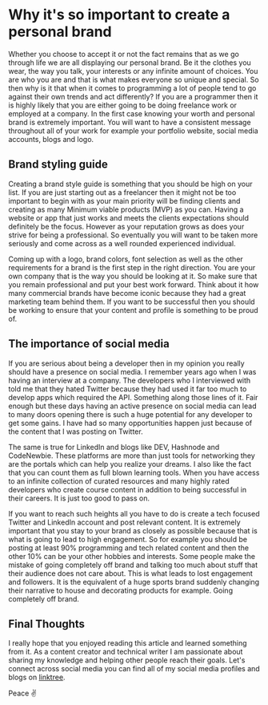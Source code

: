 # Why it's so important to create a personal brand
Whether you choose to accept it or not the fact remains that as we go through life we are all displaying our personal brand. Be it the clothes you wear, the way you talk, your interests or any infinite amount of choices. You are who you are and that is what makes everyone so unique and special. So then why is it that when it comes to programming a lot of people tend to go against their own trends and act differently? If you are a programmer then it is highly likely that you are either going to be doing freelance work or employed at a company. In the first case knowing your worth and personal brand is extremely important. You will want to have a consistent message throughout all of your work for example your portfolio website, social media accounts, blogs and logo.

## Brand styling guide
Creating a brand style guide is something that you should be high on your list. If you are just starting out as a freelancer then it might not be too important to begin with as your main priority will be finding clients and creating as many Minimum viable products (MVP) as you can. Having a website or app that just works and meets the clients expectations should definitely be the focus. However as your reputation grows as does your strive for being a professional. So eventually you will want to be taken more seriously and come across as a well rounded experienced individual.

Coming up with a logo, brand colors, font selection as well as the other requirements for a brand is the first step in the right direction. You are your own company that is the way you should be looking at it. So make sure that you remain professional and put your best work forward. Think about it how many commercial brands have become iconic because they had a great marketing team behind them. If you want to be successful then you should be working to ensure that your content and profile is something to be proud of.

## The importance of social media
If you are serious about being a developer then in my opinion you really should have a presence on social media. I remember years ago when I was having an interview at a company. The developers who I interviewed with told me that they hated Twitter because they had used it far too much to develop apps which required the API. Something along those lines of it. Fair enough but these days having an active presence on social media can lead to many doors opening there is such a huge potential for any developer to get some gains. I have had so many opportunities happen just because of the content that I was posting on Twitter.

The same is true for LinkedIn and blogs like DEV, Hashnode and CodeNewbie. These platforms are more than just tools for networking they are the portals which can help you realize your dreams. I also like the fact that you can count them as full blown learning tools. When you have access to an infinite collection of curated resources and many highly rated developers who create course content in addition to being successful in their careers. It is just too good to pass on.

If you want to reach such heights all you have to do is create a tech focused Twitter and LinkedIn account and post relevant content. It is extremely important that you stay to your brand as closely as possible because that is what is going to lead to high engagement. So for example you should be posting at least 90% programming and tech related content and then the other 10% can be your other hobbies and interests. Some people make the mistake of going completely off brand and talking too much about stuff that their audience does not care about. This is what leads to lost engagement and followers. It is the equivalent of a huge sports brand suddenly changing their narrative to house and decorating products for example. Going completely off brand.  

## Final Thoughts

I really hope that you enjoyed reading this article and learned something from it. As a content creator and technical writer I am passionate about sharing my knowledge and helping other people reach their goals. Let's connect across social media you can find all of my social media profiles and blogs on [linktree](https://linktr.ee/andrewbaisden).

Peace ✌️